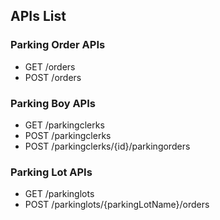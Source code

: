 ## APIs List

### Parking Order APIs
- GET /orders
- POST /orders

### Parking Boy APIs
- GET /parkingclerks
- POST /parkingclerks
- POST /parkingclerks/{id}/parkingorders

### Parking Lot APIs
- GET /parkinglots
- POST /parkinglots/{parkingLotName}/orders
